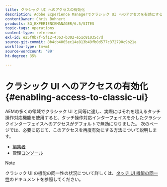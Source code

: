 ```yaml
---
title: クラシック UI へのアクセスの有効化
description: Adobe Experience Managerでクラシック UI へのアクセスを有効にする方法を説明します。
contentOwner: Chris Bohnert
products: SG_EXPERIENCEMANAGER/6.5/SITES
topic-tags: operations
content-type: reference
exl-id: e25f0b7f-5f12-4363-b302-e51c81035c7d
source-git-commit: 8b4cb4065ec14e813b49fb0d577c372790c9b21a
workflow-type: tm+mt
source-wordcount: '89'
ht-degree: 35%

---
```


# クラシック UI へのアクセスの有効化{#enabling-access-to-classic-ui}

AEMの多くの領域でクラシック UI と同等に達し、実際にはそれを超えるタッチ操作対応機能を使用すると、タッチ操作対応インターフェイスを介したクラシックインターフェイスへのアクセスがデフォルトで無効になりました。 次のページでは、必要に応じて、このアクセスを再度有効にする方法について説明します。

* [編集者](/help/sites-administering/enable-classic-ui-editor.md)
* [管理コンソール](/help/sites-administering/enable-classic-ui-admin.md)

>[!NOTE]
>
>クラシック UI の機能の同一性の状況について詳しくは、[タッチ UI 機能の同一性](/help/release-notes/touch-ui-features-status.md)のドキュメントを参照してください。

